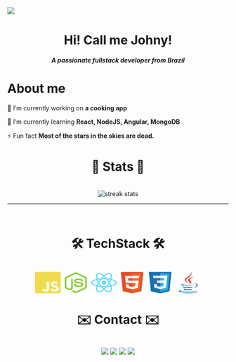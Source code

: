<!--[![Anurag's GitHub stats](https://github-readme-stats.vercel.app/api?username=joao1306&theme=vue-dark)](https://github.com/anuraghazra/github-readme-stats)-->
<img src="https://i.imgur.com/kZ68sjd.png"/>

<h1 align=center>
  Hi! Call me Johny!
  <h5 align=center>A passionate fullstack developer from Brazil</h5>
</h1>


<div align="left">
  <h1>About me</h1>
 
 🔭 I’m currently working on **a cooking app**
 
 🌱 I’m currently learning **React, NodeJS, Angular, MongoDB**

 ⚡ Fun fact **Most of the stars in the skies are dead.**
 
 </div>

<div align=center> 
  <h1>🚀 Stats 🚀</h1><br>
  <img width=390 src="https://streak-stats.demolab.com/?user=joao1306&count_private=true&theme=react&border_radius=10" alt="streak stats"/><hr>
</div>

<div align=center><br>
  <h1>🛠️ TechStack 🛠️</h1><br>
  <img align="center" alt="Logo-Js" height="50" width="60" src="https://raw.githubusercontent.com/devicons/devicon/master/icons/javascript/javascript-plain.svg">
  <img align="center" alt="Logo-Ts" height="50" width="60" src="https://raw.githubusercontent.com/devicons/devicon/master/icons/nodejs/nodejs-plain.svg">
  <img align="center" alt="Logo-React" height="50" width="60" src="https://raw.githubusercontent.com/devicons/devicon/master/icons/react/react-original.svg">
  <img align="center" alt="Logo-HTML" height="50" width="60" src="https://raw.githubusercontent.com/devicons/devicon/master/icons/html5/html5-original.svg">
  <img align="center" alt="Logo-CSS" height="50" width="60" src="https://raw.githubusercontent.com/devicons/devicon/master/icons/css3/css3-original.svg">
  <img align="center" alt="Logo-Java" height="50" width="60" src="https://raw.githubusercontent.com/devicons/devicon/master/icons/java/java-original.svg">
</div>
  
  ##
 
<div align=center> 
  <h1>✉️ Contact ✉️</h1><br>
  <a href="https://www.linkedin.com/in/jo%C3%A3o-victor-mansur-705463255" target="_blank"><img src="https://img.shields.io/badge/-LinkedIn-%230077B5?style=for-the-badge&logo=linkedin&logoColor=blue&color=black" target="_blank"></a> 
  <a href = "mailto:joaovictor1306@gmail.com"><img src="https://img.shields.io/badge/-Gmail-%23333?style=for-the-badge&logo=gmail&logoColor=red&color=black" target="_blank"></a>
  <a href="https://www.instagram.com/jao_1306" target="_blank"><img src="https://img.shields.io/badge/-Instagram-%23E4405F?style=for-the-badge&logo=instagram&logoColor=pink&color=black" target="_blank"></a>
  <a href="https://discord.gg/wagxzStdcR" target="_blank"><img src="https://img.shields.io/badge/Discord-7289DA?style=for-the-badge&logo=discord&logoColor=darkBlue&color=black" target="_blank"></a> 
</div>
